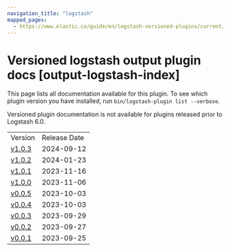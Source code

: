 ```yaml
---
navigation_title: "logstash"
mapped_pages:
  - https://www.elastic.co/guide/en/logstash-versioned-plugins/current/output-logstash-index.html
---
```


# Versioned logstash output plugin docs [output-logstash-index]

This page lists all documentation available for this plugin. To see which plugin version you have installed, run `bin/logstash-plugin list --verbose`.

Versioned plugin documentation is not available for plugins released prior to Logstash 6.0.

| | |
| :- | :- |
| Version | Release Date |
| [v1.0.3](v1-0-3-plugins-outputs-logstash.md) | 2024-09-12 |
| [v1.0.2](v1-0-2-plugins-outputs-logstash.md) | 2024-01-23 |
| [v1.0.1](v1-0-1-plugins-outputs-logstash.md) | 2023-11-16 |
| [v1.0.0](v1-0-0-plugins-outputs-logstash.md) | 2023-11-06 |
| [v0.0.5](v0-0-5-plugins-outputs-logstash.md) | 2023-10-03 |
| [v0.0.4](v0-0-4-plugins-outputs-logstash.md) | 2023-10-03 |
| [v0.0.3](v0-0-3-plugins-outputs-logstash.md) | 2023-09-29 |
| [v0.0.2](v0-0-2-plugins-outputs-logstash.md) | 2023-09-27 |
| [v0.0.1](v0-0-1-plugins-outputs-logstash.md) | 2023-09-25 |
